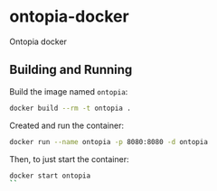 # ontopia-docker
Ontopia docker

## Building and Running

Build the image named `ontopia`:

```bash
docker build --rm -t ontopia .
```

Created and run the container:

```bash
docker run --name ontopia -p 8080:8080 -d ontopia
```

Then, to just start the container:

```bash
docker start ontopia
``